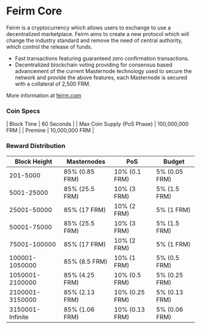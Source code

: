 Feirm Core
==========

Feirm is a cryptocurrency which allows users to exchange to use a decentralized marketplace. Feirm aims to create a new protocol which will change the industry standard and remove the need of central authority, which control the release of funds.

- Fast transactions featuring guaranteed zero confirmation transactions.
- Decentralized blockchain voting providing for consensus based advancement of the current Masternode
  technology used to secure the network and provide the above features, each Masternode is secured
  with a collateral of 2,500 FRM.

More information at [feirm.com](https://www.feirm.com)

### Coin Specs
| Block Time                  | 60 Seconds      |
| Max Coin Supply (PoS Phase) | 100,000,000 FRM |
| Premine                     | 10,000,000 FRM    |

### Reward Distribution

| **Block Height** | **Masternodes**  | **PoS**          | **Budget**      |
|------------------|------------------|------------------|-----------------|
| 201-5000         | 85% (0.85 FRM)   | 10% (0.1 FRM)    | 5% (0.05 FRM)   |
| 5001-25000       | 85% (25.5 FRM)   | 10% (3 FRM)      | 5% (1.5 FRM)    |
| 25001-50000      | 85% (17 FRM)     | 10% (2 FRM)      | 5% (1 FRM)      |
| 50001-75000      | 85% (25.5 FRM)   | 10% (3 FRM)      | 5% (1.5 FRM)    |
| 75001-100000     | 85% (17 FRM)     | 10% (2 FRM)      | 5% (1 FRM)      |
| 100001-1050000   | 85% (8.5 FRM)    | 10% (1 FRM)      | 5% (0.5 FRM)    |
| 1050001-2100000  | 85% (4.25 FRM)   | 10% (0.5 FRM)    | 5% (0.25 FRM)   |
| 2100001-3150000  | 85% (2.13 FRM)   | 10% (0.25 FRM)   | 5% (0.13 FRM)   |
| 3150001-Infinite | 85% (1.06 FRM)   | 10% (0.13 FRM)   | 5% (0.06 FRM)   |
